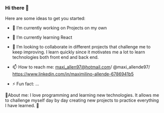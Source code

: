 ### Hi there 👋

Here are some ideas to get you started:

- 🔭 I’m currently working on Projects on my own
- 🌱 I’m currently learning React

- 👯 I’m looking to collaborate in different projects that challenge me to keep improving.
I learn quickly since it motivates me a lot to learn technologies both front end and back end.

- 📫 How to reach me: maxi_allen97@hotmail.com/ @maxi_allende97/ https://www.linkedin.com/in/maximilino-allende-6786941b5
- ⚡ Fun fact: ...

🙈About me: I love programming and learning new technologies.
It allows me to challenge myself day by day creating new projects to practice everything I have learned. 🙉
